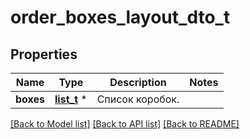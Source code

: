 # order_boxes_layout_dto_t

## Properties
Name | Type | Description | Notes
------------ | ------------- | ------------- | -------------
**boxes** | [**list_t**](enriched_order_box_layout_dto.md) \* | Список коробок. | 

[[Back to Model list]](../README.md#documentation-for-models) [[Back to API list]](../README.md#documentation-for-api-endpoints) [[Back to README]](../README.md)


